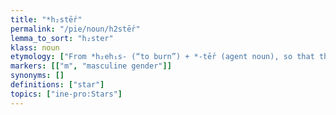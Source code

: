 ```yaml
---
title: "*h₂stḗr"
permalink: "/pie/noun/h2stḗr"
lemma_to_sort: "h₂ster"
klass: noun
etymology: ["From *h₂eh₁s- (“to burn”) +‎ *-tḗr (agent noun), so that the result literally meant \"glower, shiner\"."]
markers: [["m", "masculine gender"]]
synonyms: []
definitions: ["star"]
topics: ["ine-pro:Stars"]
---
```

